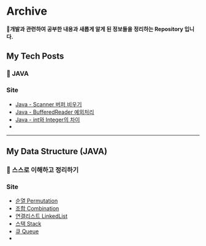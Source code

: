 # Archive

**:small_blue_diamond:개발과 관련하여 공부한 내용과 새롭게 알게 된 정보들을 정리하는 Repository 입니다.**
>
## My Tech Posts
### :pushpin: JAVA
### Site
* [Java - Scanner 버퍼 비우기](https://withmoonlab.tistory.com/152)
* [Java - BufferedReader 예외처리](https://withmoonlab.tistory.com/154)
* [Java - int와 Integer의 차이](https://withmoonlab.tistory.com/155)
* 

[//]: # ([popit - 전문 지식 공유를 위한 팀블로그]&#40;)

* * *

## My Data Structure (JAVA)
### :pushpin: 스스로 이해하고 정리하기
### Site
* [순열 Permutation](https://withmoonlab.tistory.com/153)
* [조합 Combination](https://withmoonlab.tistory.com/156)
* [연결리스트 LinkedList](https://withmoonlab.tistory.com/157)
* [스택 Stack](https://withmoonlab.tistory.com/158)
* [큐 Queue](https://withmoonlab.tistory.com/159)
* 